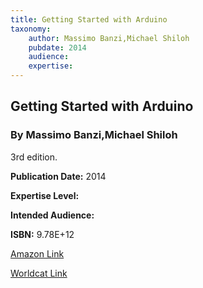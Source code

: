 ```yaml
---
title: Getting Started with Arduino
taxonomy:
	author: Massimo Banzi,Michael Shiloh
	pubdate: 2014
	audience: 
	expertise: 
---
```

## Getting Started with Arduino
### By Massimo Banzi,Michael Shiloh
3rd edition.  

**Publication Date:** 2014

**Expertise Level:** 

**Intended Audience:** 

**ISBN:** 9.78E+12

[Amazon Link]()

[Worldcat Link](http://www.worldcat.org/oclc/904719184)